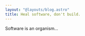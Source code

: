 ```yaml
---
layout: "@layouts/blog.astro"
title: Heal software, don't build.
---
```


Software is an organism...
